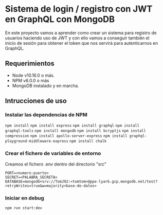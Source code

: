 # Sistema de login / registro con JWT en GraphQL con MongoDB

En este proyecto vamos a aprender como crear un sistema para registro de usuarios haciendo uso de JWT y con ello vamos a conseguir también el inicio de sesión para obtener el token que nos servirá para autenticarnos en GraphQL.

## Requerimientos

* Node v10.16.0 o más.
* NPM v6.0.0 o más
* MongoDB instalado y en marcha.

## Intrucciones de uso

### Instalar las dependencias de NPM
```npm install```
```npm install express```
```npm install graphql```
```npm install graphql-tools```
```npm install mongodb```
```npm install bcryptjs```
```npm install compression```
```npm install apollo-server-express```
```npm install graphql-playground-middleware-express```
```npm install chalk```

### Crear el fichero de variables de entorno
Creamos el fichero .env dentro del directorio "src"
```
PORT=<numero-puerto>
SECRET=<PALABRA_SECRETA>
DATABASE=mongodb+srv://TomJ92:<tomtom>@ppe-lyarb.gcp.mongodb.net/test?retryWrites=true&w=majority<base-de-datos>
```

### Iniciar en debug
```npm run start:dev```
